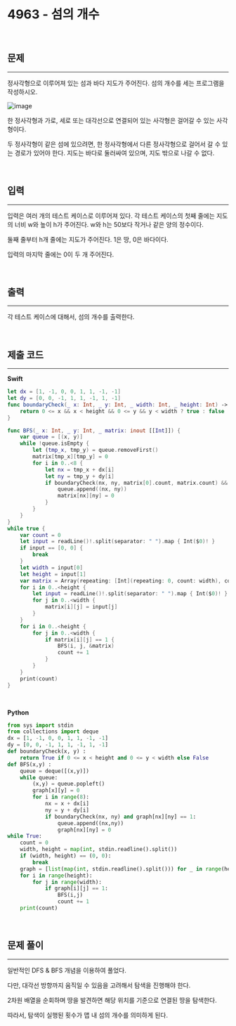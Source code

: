 # 4963 - 섬의 개수

<br>

## 문제
---

정사각형으로 이루어져 있는 섬과 바다 지도가 주어진다. 섬의 개수를 세는 프로그램을 작성하시오.

![image](https://user-images.githubusercontent.com/33051018/93735113-d1f20280-fc16-11ea-8d52-4fd6861b5a44.png)

한 정사각형과 가로, 세로 또는 대각선으로 연결되어 있는 사각형은 걸어갈 수 있는 사각형이다. 

두 정사각형이 같은 섬에 있으려면, 한 정사각형에서 다른 정사각형으로 걸어서 갈 수 있는 경로가 있어야 한다. 지도는 바다로 둘러싸여 있으며, 지도 밖으로 나갈 수 없다.

<br>

## 입력
---

입력은 여러 개의 테스트 케이스로 이루어져 있다. 각 테스트 케이스의 첫째 줄에는 지도의 너비 w와 높이 h가 주어진다. w와 h는 50보다 작거나 같은 양의 정수이다.

둘째 줄부터 h개 줄에는 지도가 주어진다. 1은 땅, 0은 바다이다.

입력의 마지막 줄에는 0이 두 개 주어진다.

<br>

## 출력
---

각 테스트 케이스에 대해서, 섬의 개수를 출력한다.

<br>

## 제출 코드
---

**Swift**
```swift
let dx = [1, -1, 0, 0, 1, 1, -1, -1]
let dy = [0, 0, -1, 1, 1, -1, 1, -1]
func boundaryCheck(_ x: Int, _ y: Int, _ width: Int, _ height: Int) -> Bool {
    return 0 <= x && x < height && 0 <= y && y < width ? true : false
}

func BFS(_ x: Int, _ y: Int, _ matrix: inout [[Int]]) {
    var queue = [(x, y)]
    while !queue.isEmpty {
        let (tmp_x, tmp_y) = queue.removeFirst()
        matrix[tmp_x][tmp_y] = 0
        for i in 0..<8 {
            let nx = tmp_x + dx[i]
            let ny = tmp_y + dy[i]
            if boundaryCheck(nx, ny, matrix[0].count, matrix.count) && matrix[nx][ny] == 1 {
                queue.append((nx, ny))
                matrix[nx][ny] = 0
            }
        }
    }
}
while true {
    var count = 0
    let input = readLine()!.split(separator: " ").map { Int($0)! }
    if input == [0, 0] {
        break
    }
    let width = input[0]
    let height = input[1]
    var matrix = Array(repeating: [Int](repeating: 0, count: width), count: height)
    for i in 0..<height {
        let input = readLine()!.split(separator: " ").map { Int($0)! }
        for j in 0..<width {
            matrix[i][j] = input[j]
        }
    }
    for i in 0..<height {
        for j in 0..<width {
            if matrix[i][j] == 1 {
                BFS(i, j, &matrix)
                count += 1
            }
        }
    }
    print(count)
}
```

<br>

**Python**
```python
from sys import stdin
from collections import deque
dx = [1, -1, 0, 0, 1, 1, -1, -1]
dy = [0, 0, -1, 1, 1, -1, 1, -1]
def boundaryCheck(x, y) :
    return True if 0 <= x < height and 0 <= y < width else False
def BFS(x,y) :
    queue = deque([(x,y)])
    while queue:
        (x,y) = queue.popleft()
        graph[x][y] = 0
        for i in range(8):
            nx = x + dx[i]
            ny = y + dy[i]
            if boundaryCheck(nx, ny) and graph[nx][ny] == 1:
                queue.append((nx,ny))
                graph[nx][ny] = 0
while True:
    count = 0
    width, height = map(int, stdin.readline().split())
    if (width, height) == (0, 0):
        break
    graph = [list(map(int, stdin.readline().split())) for _ in range(height)]
    for i in range(height):
        for j in range(width):
            if graph[i][j] == 1:
                BFS(i,j)
                count += 1
    print(count)
```

<br>

## 문제 풀이
---

일반적인 DFS & BFS 개념을 이용하여 풀었다.

다만, 대각선 방향까지 움직일 수 있음을 고려해서 탐색을 진행해야 한다.

2차원 배열을 순회하며 땅을 발견하면 해당 위치를 기준으로 연결된 땅을 탐색한다.

따라서, 탐색이 실행된 횟수가 맵 내 섬의 개수를 의미하게 된다.

